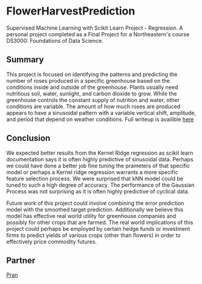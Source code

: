 # FlowerHarvestPrediction
Supervised Machine Learning with Scikit Learn Project - Regression. A personal project completed as a Final Project for a Northeastern's course DS3000: Foundations of Data Science.


## Summary
This project is focused on identifying the patterns and predicting the number of roses produced in a specific greenhouse based on the conditions inside and outside of the greenhouse. Plants usually need nutritious soil, water, sunlight, and carbon dioxide to grow. While the greenhouse controls the constant supply of nutrition and water, other conditions are variable. The amount of how much roses are produced appears to have a sinusoidal pattern with a variable vertical shift, amplitude, and period that depend on weather conditions. Full writeup is availible [here](https://github.com/h0rban/FlowerHarvestPrediction/blob/master/writeup.ipynb)


## Conclusion
We expected better results from the Kernel Ridge regression as scikit learn documentation says it is often highly predictive of sinusoidal data. Perhaps we could have done a better job fine tuning the prameters of that specific model or perhaps a Kernel ridge regression warrants a more specific feature selection process. We were surprised that kNN model could be tuned to such a high degree of accuracy. The performance of the Gaussian Process was not surprising as it is often highly predictive of cyclical data. 

Future work of this project could involve combining the error prediction model with the smoothed target prediction. Additionally we believe this model has effective real world utility for greenhouse companies and possibly for other crops that are farmed. The real world implications of this project could perhaps be employed by certain hedge funds or investment firms to predict yields of various crops (other than flowers) in order to effectively price commodity futures. 

## Partner
[Pran](https://github.com/pranavwalia)
